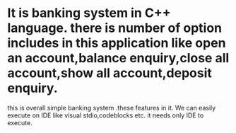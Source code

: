 # It is banking system in C++ language. there is number of option includes in this application like open an account,balance enquiry,close all account,show all account,deposit enquiry.
this is overall simple banking system .these features in it.
We can easily execute on IDE like visual stdio,codeblocks etc.
it needs only IDE to execute.
